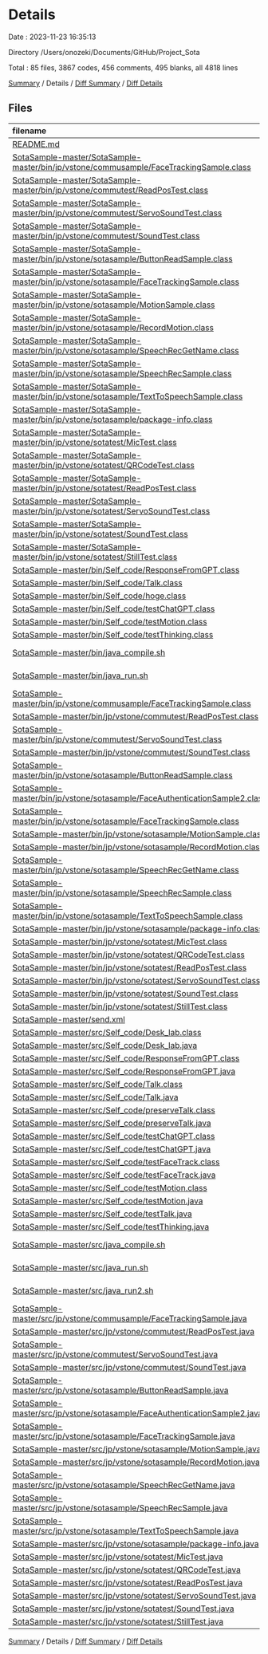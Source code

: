 # Details

Date : 2023-11-23 16:35:13

Directory /Users/onozeki/Documents/GitHub/Project_Sota

Total : 85 files,  3867 codes, 456 comments, 495 blanks, all 4818 lines

[Summary](results.md) / Details / [Diff Summary](diff.md) / [Diff Details](diff-details.md)

## Files
| filename | language | code | comment | blank | total |
| :--- | :--- | ---: | ---: | ---: | ---: |
| [README.md](/README.md) | Markdown | 11 | 0 | 9 | 20 |
| [SotaSample-master/SotaSample-master/bin/jp/vstone/commusample/FaceTrackingSample.class](/SotaSample-master/SotaSample-master/bin/jp/vstone/commusample/FaceTrackingSample.class) | Java | 46 | 0 | 0 | 46 |
| [SotaSample-master/SotaSample-master/bin/jp/vstone/commutest/ReadPosTest.class](/SotaSample-master/SotaSample-master/bin/jp/vstone/commutest/ReadPosTest.class) | Java | 30 | 0 | 0 | 30 |
| [SotaSample-master/SotaSample-master/bin/jp/vstone/commutest/ServoSoundTest.class](/SotaSample-master/SotaSample-master/bin/jp/vstone/commutest/ServoSoundTest.class) | Java | 100 | 0 | 0 | 100 |
| [SotaSample-master/SotaSample-master/bin/jp/vstone/commutest/SoundTest.class](/SotaSample-master/SotaSample-master/bin/jp/vstone/commutest/SoundTest.class) | Java | 24 | 0 | 0 | 24 |
| [SotaSample-master/SotaSample-master/bin/jp/vstone/sotasample/ButtonReadSample.class](/SotaSample-master/SotaSample-master/bin/jp/vstone/sotasample/ButtonReadSample.class) | Java | 32 | 0 | 0 | 32 |
| [SotaSample-master/SotaSample-master/bin/jp/vstone/sotasample/FaceTrackingSample.class](/SotaSample-master/SotaSample-master/bin/jp/vstone/sotasample/FaceTrackingSample.class) | Java | 45 | 0 | 0 | 45 |
| [SotaSample-master/SotaSample-master/bin/jp/vstone/sotasample/MotionSample.class](/SotaSample-master/SotaSample-master/bin/jp/vstone/sotasample/MotionSample.class) | Java | 31 | 0 | 0 | 31 |
| [SotaSample-master/SotaSample-master/bin/jp/vstone/sotasample/RecordMotion.class](/SotaSample-master/SotaSample-master/bin/jp/vstone/sotasample/RecordMotion.class) | Java | 46 | 0 | 0 | 46 |
| [SotaSample-master/SotaSample-master/bin/jp/vstone/sotasample/SpeechRecGetName.class](/SotaSample-master/SotaSample-master/bin/jp/vstone/sotasample/SpeechRecGetName.class) | Java | 25 | 0 | 0 | 25 |
| [SotaSample-master/SotaSample-master/bin/jp/vstone/sotasample/SpeechRecSample.class](/SotaSample-master/SotaSample-master/bin/jp/vstone/sotasample/SpeechRecSample.class) | Java | 24 | 0 | 0 | 24 |
| [SotaSample-master/SotaSample-master/bin/jp/vstone/sotasample/TextToSpeechSample.class](/SotaSample-master/SotaSample-master/bin/jp/vstone/sotasample/TextToSpeechSample.class) | Java | 14 | 0 | 0 | 14 |
| [SotaSample-master/SotaSample-master/bin/jp/vstone/sotasample/package-info.class](/SotaSample-master/SotaSample-master/bin/jp/vstone/sotasample/package-info.class) | Java | 2 | 0 | 0 | 2 |
| [SotaSample-master/SotaSample-master/bin/jp/vstone/sotatest/MicTest.class](/SotaSample-master/SotaSample-master/bin/jp/vstone/sotatest/MicTest.class) | Java | 16 | 0 | 0 | 16 |
| [SotaSample-master/SotaSample-master/bin/jp/vstone/sotatest/QRCodeTest.class](/SotaSample-master/SotaSample-master/bin/jp/vstone/sotatest/QRCodeTest.class) | Java | 26 | 0 | 0 | 26 |
| [SotaSample-master/SotaSample-master/bin/jp/vstone/sotatest/ReadPosTest.class](/SotaSample-master/SotaSample-master/bin/jp/vstone/sotatest/ReadPosTest.class) | Java | 30 | 0 | 0 | 30 |
| [SotaSample-master/SotaSample-master/bin/jp/vstone/sotatest/ServoSoundTest.class](/SotaSample-master/SotaSample-master/bin/jp/vstone/sotatest/ServoSoundTest.class) | Java | 95 | 0 | 0 | 95 |
| [SotaSample-master/SotaSample-master/bin/jp/vstone/sotatest/SoundTest.class](/SotaSample-master/SotaSample-master/bin/jp/vstone/sotatest/SoundTest.class) | Java | 11 | 0 | 0 | 11 |
| [SotaSample-master/SotaSample-master/bin/jp/vstone/sotatest/StillTest.class](/SotaSample-master/SotaSample-master/bin/jp/vstone/sotatest/StillTest.class) | Java | 20 | 0 | 0 | 20 |
| [SotaSample-master/bin/Self_code/ResponseFromGPT.class](/SotaSample-master/bin/Self_code/ResponseFromGPT.class) | Java | 49 | 0 | 1 | 50 |
| [SotaSample-master/bin/Self_code/Talk.class](/SotaSample-master/bin/Self_code/Talk.class) | Java | 40 | 0 | 0 | 40 |
| [SotaSample-master/bin/Self_code/hoge.class](/SotaSample-master/bin/Self_code/hoge.class) | Java | 8 | 0 | 0 | 8 |
| [SotaSample-master/bin/Self_code/testChatGPT.class](/SotaSample-master/bin/Self_code/testChatGPT.class) | Java | 38 | 0 | 1 | 39 |
| [SotaSample-master/bin/Self_code/testMotion.class](/SotaSample-master/bin/Self_code/testMotion.class) | Java | 29 | 0 | 0 | 29 |
| [SotaSample-master/bin/Self_code/testThinking.class](/SotaSample-master/bin/Self_code/testThinking.class) | Java | 32 | 0 | 0 | 32 |
| [SotaSample-master/bin/java_compile.sh](/SotaSample-master/bin/java_compile.sh) | Shell Script | 5 | 0 | 3 | 8 |
| [SotaSample-master/bin/java_run.sh](/SotaSample-master/bin/java_run.sh) | Shell Script | 7 | 0 | 2 | 9 |
| [SotaSample-master/bin/jp/vstone/commusample/FaceTrackingSample.class](/SotaSample-master/bin/jp/vstone/commusample/FaceTrackingSample.class) | Java | 46 | 0 | 0 | 46 |
| [SotaSample-master/bin/jp/vstone/commutest/ReadPosTest.class](/SotaSample-master/bin/jp/vstone/commutest/ReadPosTest.class) | Java | 30 | 0 | 0 | 30 |
| [SotaSample-master/bin/jp/vstone/commutest/ServoSoundTest.class](/SotaSample-master/bin/jp/vstone/commutest/ServoSoundTest.class) | Java | 100 | 0 | 0 | 100 |
| [SotaSample-master/bin/jp/vstone/commutest/SoundTest.class](/SotaSample-master/bin/jp/vstone/commutest/SoundTest.class) | Java | 24 | 0 | 0 | 24 |
| [SotaSample-master/bin/jp/vstone/sotasample/ButtonReadSample.class](/SotaSample-master/bin/jp/vstone/sotasample/ButtonReadSample.class) | Java | 32 | 0 | 0 | 32 |
| [SotaSample-master/bin/jp/vstone/sotasample/FaceAuthenticationSample2.class](/SotaSample-master/bin/jp/vstone/sotasample/FaceAuthenticationSample2.class) | Java | 63 | 0 | 0 | 63 |
| [SotaSample-master/bin/jp/vstone/sotasample/FaceTrackingSample.class](/SotaSample-master/bin/jp/vstone/sotasample/FaceTrackingSample.class) | Java | 45 | 0 | 0 | 45 |
| [SotaSample-master/bin/jp/vstone/sotasample/MotionSample.class](/SotaSample-master/bin/jp/vstone/sotasample/MotionSample.class) | Java | 31 | 0 | 0 | 31 |
| [SotaSample-master/bin/jp/vstone/sotasample/RecordMotion.class](/SotaSample-master/bin/jp/vstone/sotasample/RecordMotion.class) | Java | 46 | 0 | 0 | 46 |
| [SotaSample-master/bin/jp/vstone/sotasample/SpeechRecGetName.class](/SotaSample-master/bin/jp/vstone/sotasample/SpeechRecGetName.class) | Java | 25 | 0 | 0 | 25 |
| [SotaSample-master/bin/jp/vstone/sotasample/SpeechRecSample.class](/SotaSample-master/bin/jp/vstone/sotasample/SpeechRecSample.class) | Java | 24 | 0 | 0 | 24 |
| [SotaSample-master/bin/jp/vstone/sotasample/TextToSpeechSample.class](/SotaSample-master/bin/jp/vstone/sotasample/TextToSpeechSample.class) | Java | 14 | 0 | 0 | 14 |
| [SotaSample-master/bin/jp/vstone/sotasample/package-info.class](/SotaSample-master/bin/jp/vstone/sotasample/package-info.class) | Java | 2 | 0 | 0 | 2 |
| [SotaSample-master/bin/jp/vstone/sotatest/MicTest.class](/SotaSample-master/bin/jp/vstone/sotatest/MicTest.class) | Java | 16 | 0 | 0 | 16 |
| [SotaSample-master/bin/jp/vstone/sotatest/QRCodeTest.class](/SotaSample-master/bin/jp/vstone/sotatest/QRCodeTest.class) | Java | 26 | 0 | 0 | 26 |
| [SotaSample-master/bin/jp/vstone/sotatest/ReadPosTest.class](/SotaSample-master/bin/jp/vstone/sotatest/ReadPosTest.class) | Java | 30 | 0 | 0 | 30 |
| [SotaSample-master/bin/jp/vstone/sotatest/ServoSoundTest.class](/SotaSample-master/bin/jp/vstone/sotatest/ServoSoundTest.class) | Java | 95 | 0 | 0 | 95 |
| [SotaSample-master/bin/jp/vstone/sotatest/SoundTest.class](/SotaSample-master/bin/jp/vstone/sotatest/SoundTest.class) | Java | 11 | 0 | 0 | 11 |
| [SotaSample-master/bin/jp/vstone/sotatest/StillTest.class](/SotaSample-master/bin/jp/vstone/sotatest/StillTest.class) | Java | 20 | 0 | 0 | 20 |
| [SotaSample-master/send.xml](/SotaSample-master/send.xml) | XML | 98 | 4 | 23 | 125 |
| [SotaSample-master/src/Self_code/Desk_lab.class](/SotaSample-master/src/Self_code/Desk_lab.class) | Java | 27 | 0 | 0 | 27 |
| [SotaSample-master/src/Self_code/Desk_lab.java](/SotaSample-master/src/Self_code/Desk_lab.java) | Java | 42 | 7 | 11 | 60 |
| [SotaSample-master/src/Self_code/ResponseFromGPT.class](/SotaSample-master/src/Self_code/ResponseFromGPT.class) | Java | 69 | 0 | 0 | 69 |
| [SotaSample-master/src/Self_code/ResponseFromGPT.java](/SotaSample-master/src/Self_code/ResponseFromGPT.java) | Java | 95 | 9 | 17 | 121 |
| [SotaSample-master/src/Self_code/Talk.class](/SotaSample-master/src/Self_code/Talk.class) | Java | 74 | 0 | 0 | 74 |
| [SotaSample-master/src/Self_code/Talk.java](/SotaSample-master/src/Self_code/Talk.java) | Java | 101 | 15 | 15 | 131 |
| [SotaSample-master/src/Self_code/preserveTalk.class](/SotaSample-master/src/Self_code/preserveTalk.class) | Java | 63 | 0 | 0 | 63 |
| [SotaSample-master/src/Self_code/preserveTalk.java](/SotaSample-master/src/Self_code/preserveTalk.java) | Java | 83 | 18 | 12 | 113 |
| [SotaSample-master/src/Self_code/testChatGPT.class](/SotaSample-master/src/Self_code/testChatGPT.class) | Java | 55 | 0 | 0 | 55 |
| [SotaSample-master/src/Self_code/testChatGPT.java](/SotaSample-master/src/Self_code/testChatGPT.java) | Java | 68 | 12 | 16 | 96 |
| [SotaSample-master/src/Self_code/testFaceTrack.class](/SotaSample-master/src/Self_code/testFaceTrack.class) | Java | 63 | 0 | 0 | 63 |
| [SotaSample-master/src/Self_code/testFaceTrack.java](/SotaSample-master/src/Self_code/testFaceTrack.java) | Java | 87 | 17 | 13 | 117 |
| [SotaSample-master/src/Self_code/testMotion.class](/SotaSample-master/src/Self_code/testMotion.class) | Java | 26 | 0 | 0 | 26 |
| [SotaSample-master/src/Self_code/testMotion.java](/SotaSample-master/src/Self_code/testMotion.java) | Java | 108 | 62 | 55 | 225 |
| [SotaSample-master/src/Self_code/testTalk.java](/SotaSample-master/src/Self_code/testTalk.java) | Java | 42 | 10 | 14 | 66 |
| [SotaSample-master/src/Self_code/testThinking.java](/SotaSample-master/src/Self_code/testThinking.java) | Java | 44 | 25 | 15 | 84 |
| [SotaSample-master/src/java_compile.sh](/SotaSample-master/src/java_compile.sh) | Shell Script | 6 | 0 | 3 | 9 |
| [SotaSample-master/src/java_run.sh](/SotaSample-master/src/java_run.sh) | Shell Script | 8 | 0 | 2 | 10 |
| [SotaSample-master/src/java_run2.sh](/SotaSample-master/src/java_run2.sh) | Shell Script | 7 | 0 | 2 | 9 |
| [SotaSample-master/src/jp/vstone/commusample/FaceTrackingSample.java](/SotaSample-master/src/jp/vstone/commusample/FaceTrackingSample.java) | Java | 84 | 23 | 22 | 129 |
| [SotaSample-master/src/jp/vstone/commutest/ReadPosTest.java](/SotaSample-master/src/jp/vstone/commutest/ReadPosTest.java) | Java | 33 | 8 | 7 | 48 |
| [SotaSample-master/src/jp/vstone/commutest/ServoSoundTest.java](/SotaSample-master/src/jp/vstone/commutest/ServoSoundTest.java) | Java | 184 | 29 | 42 | 255 |
| [SotaSample-master/src/jp/vstone/commutest/SoundTest.java](/SotaSample-master/src/jp/vstone/commutest/SoundTest.java) | Java | 28 | 15 | 10 | 53 |
| [SotaSample-master/src/jp/vstone/sotasample/ButtonReadSample.java](/SotaSample-master/src/jp/vstone/sotasample/ButtonReadSample.java) | Java | 60 | 13 | 11 | 84 |
| [SotaSample-master/src/jp/vstone/sotasample/FaceAuthenticationSample2.java](/SotaSample-master/src/jp/vstone/sotasample/FaceAuthenticationSample2.java) | Java | 104 | 15 | 17 | 136 |
| [SotaSample-master/src/jp/vstone/sotasample/FaceTrackingSample.java](/SotaSample-master/src/jp/vstone/sotasample/FaceTrackingSample.java) | Java | 83 | 26 | 21 | 130 |
| [SotaSample-master/src/jp/vstone/sotasample/MotionSample.java](/SotaSample-master/src/jp/vstone/sotasample/MotionSample.java) | Java | 47 | 18 | 13 | 78 |
| [SotaSample-master/src/jp/vstone/sotasample/RecordMotion.java](/SotaSample-master/src/jp/vstone/sotasample/RecordMotion.java) | Java | 52 | 19 | 9 | 80 |
| [SotaSample-master/src/jp/vstone/sotasample/SpeechRecGetName.java](/SotaSample-master/src/jp/vstone/sotasample/SpeechRecGetName.java) | Java | 25 | 3 | 5 | 33 |
| [SotaSample-master/src/jp/vstone/sotasample/SpeechRecSample.java](/SotaSample-master/src/jp/vstone/sotasample/SpeechRecSample.java) | Java | 28 | 3 | 4 | 35 |
| [SotaSample-master/src/jp/vstone/sotasample/TextToSpeechSample.java](/SotaSample-master/src/jp/vstone/sotasample/TextToSpeechSample.java) | Java | 19 | 0 | 4 | 23 |
| [SotaSample-master/src/jp/vstone/sotasample/package-info.java](/SotaSample-master/src/jp/vstone/sotasample/package-info.java) | Java | 1 | 3 | 2 | 6 |
| [SotaSample-master/src/jp/vstone/sotatest/MicTest.java](/SotaSample-master/src/jp/vstone/sotatest/MicTest.java) | Java | 35 | 9 | 7 | 51 |
| [SotaSample-master/src/jp/vstone/sotatest/QRCodeTest.java](/SotaSample-master/src/jp/vstone/sotatest/QRCodeTest.java) | Java | 34 | 4 | 10 | 48 |
| [SotaSample-master/src/jp/vstone/sotatest/ReadPosTest.java](/SotaSample-master/src/jp/vstone/sotatest/ReadPosTest.java) | Java | 33 | 8 | 7 | 48 |
| [SotaSample-master/src/jp/vstone/sotatest/ServoSoundTest.java](/SotaSample-master/src/jp/vstone/sotatest/ServoSoundTest.java) | Java | 227 | 61 | 68 | 356 |
| [SotaSample-master/src/jp/vstone/sotatest/SoundTest.java](/SotaSample-master/src/jp/vstone/sotatest/SoundTest.java) | Java | 17 | 5 | 5 | 27 |
| [SotaSample-master/src/jp/vstone/sotatest/StillTest.java](/SotaSample-master/src/jp/vstone/sotatest/StillTest.java) | Java | 91 | 15 | 17 | 123 |

[Summary](results.md) / Details / [Diff Summary](diff.md) / [Diff Details](diff-details.md)